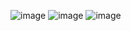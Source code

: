 ![image](https://user-images.githubusercontent.com/42887453/231736686-3f5a3145-199f-40ad-9e2e-f794d3ed7915.png)
![image](https://user-images.githubusercontent.com/42887453/231736862-a8731079-9e69-456d-b2de-76b195075386.png)
![image](https://user-images.githubusercontent.com/42887453/231736920-3a46f0d8-f0a6-4d5b-91e4-1b50339462ef.png)
